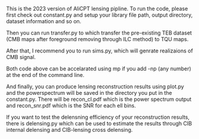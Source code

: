 This is the 2023 version of AliCPT lensing pipline. To run the code, please first check out constant.py and setup your library file path, output directory, dataset information and so on.

Then you can run transfer.py to which transfer the pre-existing TEB dataset (CMB maps after foreground removing through ILC method) to TQU maps.

After that, I recommend you to run sims.py, which will genrate realizaions of CMB signal.

Both code above can be accelarated using mp if you add -np (any number) at the end of the command line.

And finally, you can produce lensing reconstruction results using plot.py and the powerspectrum will be saved in the directory you put in the constant.py. There will be recon_cl.pdf  which is the power spectrum output and recon_snr.pdf which is the SNR for each ell bins.

If you want to test the delensning efficiency of your reconstruction results, there is delensing.py which can be used to estimate the results through CIB internal delensing and CIB-lensing cross delensing.
